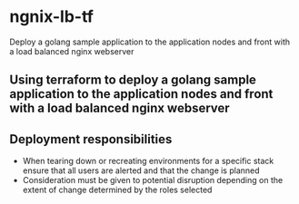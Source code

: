 # ngnix-lb-tf
Deploy a golang sample application to the application nodes and front with a load balanced nginx webserver

## Using terraform to deploy a golang sample application to the application nodes and front with a load balanced nginx webserver

## Deployment responsibilities

- When tearing down or recreating environments for a specific stack ensure that all users are alerted and that the change is planned
- Consideration must be given to potential disruption depending on the extent of change determined by the roles selected

